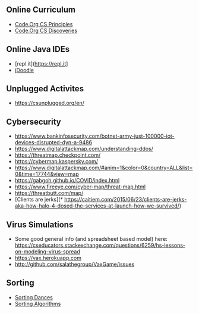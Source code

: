 ## Online Curriculum
* [Code.Org CS Principles](https://studio.code.org/courses/csp-2018)
* [Code.Org CS Discoveries](https://studio.code.org/courses/csd-2019)

## Online Java IDEs
* [repl.it](https://repl.it]
* [jDoodle](https://www.jdoodle.com/online-java-compiler/)

## Unplugged Activites
* https://csunplugged.org/en/

## Cybersecurity
* https://www.bankinfosecurity.com/botnet-army-just-100000-iot-devices-disrupted-dyn-a-9486
* https://www.digitalattackmap.com/understanding-ddos/
* https://threatmap.checkpoint.com/
* https://cybermap.kaspersky.com/
* https://www.digitalattackmap.com/#anim=1&color=0&country=ALL&list=0&time=17744&view=map
* https://gabgoh.github.io/COVID/index.html
* https://www.fireeye.com/cyber-map/threat-map.html
* https://threatbutt.com/map/
* [Clients are jerks](* https://caitiem.com/2015/06/23/clients-are-jerks-aka-how-halo-4-dosed-the-services-at-launch-how-we-survived/)

## Virus Simulations
* Some good general info (and spreadsheet based model) here: https://cseducators.stackexchange.com/questions/6259/hs-lessons-on-modeling-virus-spread
* https://vax.herokuapp.com
* http://github.com/salathegroup/VaxGame/issues

## Sorting
* [Sorting Dances](https://www.youtube.com/user/AlgoRythmics)
* [Sorting Algorithms](toptal.com/developers/sorting-algorithms)
